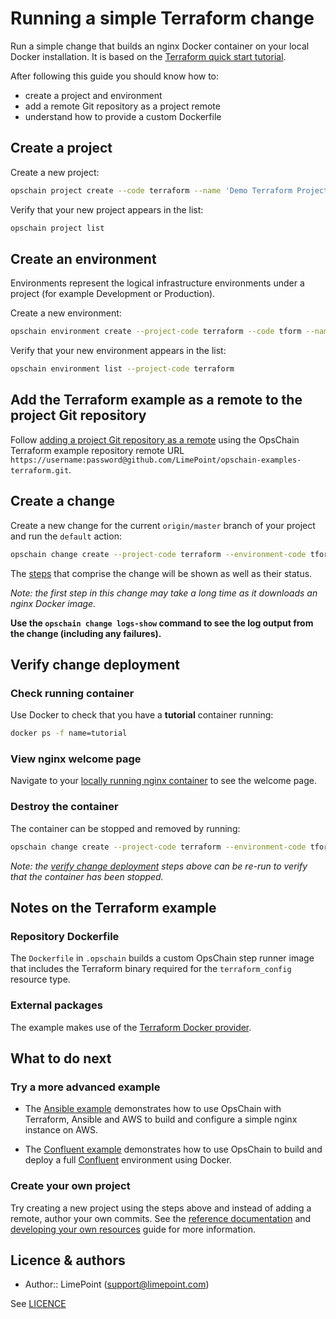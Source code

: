 # Running a simple Terraform change

Run a simple change that builds an nginx Docker container on your local Docker installation.
It is based on the [Terraform quick start tutorial](https://learn.hashicorp.com/tutorials/terraform/install-cli?in=terraform/aws-get-started#quick-start-tutorial).

After following this guide you should know how to:

- create a project and environment
- add a remote Git repository as a project remote
- understand how to provide a custom Dockerfile

## Create a project

Create a new project:

```bash
opschain project create --code terraform --name 'Demo Terraform Project' --description 'My Terraform project' --confirm
```

Verify that your new project appears in the list:

```bash
opschain project list
```

## Create an environment

Environments represent the logical infrastructure environments under a project (for example Development or Production).

Create a new environment:

```bash
opschain environment create --project-code terraform --code tform --name 'Terraform Environment' --description 'My Terraform environment' --confirm
```

Verify that your new environment appears in the list:

```bash
opschain environment list --project-code terraform
```

## Add the Terraform example as a remote to the project Git repository

Follow [adding a project Git repository as a remote](reference/project_git_repositories.md#adding-a-project-git-repository-as-a-remote) using the OpsChain Terraform example repository remote URL `https://username:password@github.com/LimePoint/opschain-examples-terraform.git`.

## Create a change

Create a new change for the current `origin/master` branch of your project and run the `default` action:

```bash
opschain change create --project-code terraform --environment-code tform --git-rev origin/master --action default --confirm
```

The [steps](../reference/concepts.md#step) that comprise the change will be shown as well as their status.

_Note: the first step in this change may take a long time as it downloads an nginx Docker image._

**Use the `opschain change logs-show` command to see the log output from the change (including any failures).**

## Verify change deployment

### Check running container

Use Docker to check that you have a **tutorial** container running:

```bash
docker ps -f name=tutorial
```

### View nginx welcome page

Navigate to your [locally running nginx container](http://localhost:8000) to see the welcome page.

### Destroy the container

The container can be stopped and removed by running:

```bash
opschain change create --project-code terraform --environment-code tform --git-rev origin/master --action destroy --confirm
```

_Note: the [verify change deployment](#verify_change_deployment) steps above can be re-run to verify that the container has been stopped._

## Notes on the Terraform example

### Repository Dockerfile

The `Dockerfile` in `.opschain` builds a custom OpsChain step runner image that includes the Terraform binary required for the `terraform_config` resource type.

### External packages

The example makes use of the [Terraform Docker provider](https://www.terraform.io/docs/providers/docker).

## What to do next

### Try a more advanced example

- The [Ansible example](running_an_aws_ansible_change.md) demonstrates how to use OpsChain with Terraform, Ansible and AWS to build and configure a simple nginx instance on AWS.

- The [Confluent example](running_a_complex_change.md) demonstrates how to use OpsChain to build and deploy a full [Confluent](https://www.confluent.io) environment using Docker.

### Create your own project

Try creating a new project using the steps above and instead of adding a remote, author your own commits. See the [reference documentation](reference/index.md) and [developing your own resources](developing_resources.md) guide for more information.

## Licence & authors

- Author:: LimePoint (support@limepoint.com)

See [LICENCE](../../LICENCE)
